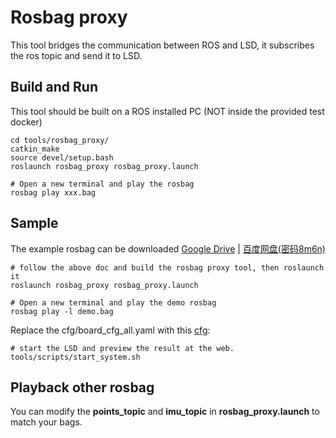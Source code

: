 # Rosbag proxy

This tool bridges the communication between ROS and LSD, it subscribes the ros topic and send it to LSD.

## Build and Run

This tool should be built on a ROS installed PC (NOT inside the provided test docker)

```shell
cd tools/rosbag_proxy/
catkin_make
source devel/setup.bash
roslaunch rosbag_proxy rosbag_proxy.launch

# Open a new terminal and play the rosbag
rosbag play xxx.bag
```

## Sample

The example rosbag can be downloaded [Google Drive](https://drive.google.com/file/d/1ED7BYVzpvKATieZQetqkcPP395wGwIIV/view?usp=sharing) | [百度网盘(密码8m6n)](https://pan.baidu.com/s/1LZ2KCd2gE5XttUkzfV0C-g)

```shell
# follow the above doc and build the rosbag proxy tool, then roslaunch it
roslaunch rosbag_proxy rosbag_proxy.launch

# Open a new terminal and play the demo rosbag
rosbag play -l demo.bag
```

Replace the cfg/board_cfg_all.yaml with this [cfg](./board_cfg_all.yaml):

```shell
# start the LSD and preview the result at the web.
tools/scripts/start_system.sh
```

## Playback other rosbag

You can modify the **points_topic** and **imu_topic** in **rosbag_proxy.launch** to match your bags.

